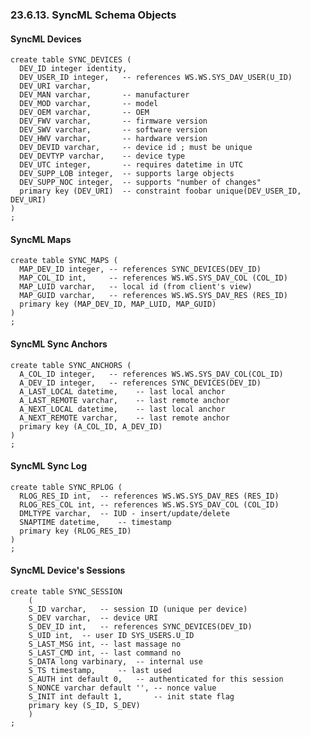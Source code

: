 <div id="syncmlschema" class="section">

<div class="titlepage">

<div>

<div>

### 23.6.13. SyncML Schema Objects

</div>

</div>

</div>

<div id="smlsdevices" class="section">

<div class="titlepage">

<div>

<div>

#### SyncML Devices

</div>

</div>

</div>

``` programlisting
create table SYNC_DEVICES (
  DEV_ID integer identity,
  DEV_USER_ID integer,   -- references WS.WS.SYS_DAV_USER(U_ID)
  DEV_URI varchar,
  DEV_MAN varchar,       -- manufacturer
  DEV_MOD varchar,       -- model
  DEV_OEM varchar,       -- OEM
  DEV_FWV varchar,       -- firmware version
  DEV_SWV varchar,       -- software version
  DEV_HWV varchar,       -- hardware version
  DEV_DEVID varchar,     -- device id ; must be unique
  DEV_DEVTYP varchar,    -- device type
  DEV_UTC integer,       -- requires datetime in UTC
  DEV_SUPP_LOB integer,  -- supports large objects
  DEV_SUPP_NOC integer,  -- supports "number of changes"
  primary key (DEV_URI)  -- constraint foobar unique(DEV_USER_ID, DEV_URI)
)
;
```

</div>

<div id="smlsmaps" class="section">

<div class="titlepage">

<div>

<div>

#### SyncML Maps

</div>

</div>

</div>

``` programlisting
create table SYNC_MAPS (
  MAP_DEV_ID integer, -- references SYNC_DEVICES(DEV_ID)
  MAP_COL_ID int,     -- references WS.WS.SYS_DAV_COL (COL_ID)
  MAP_LUID varchar,   -- local id (from client's view)
  MAP_GUID varchar,   -- references WS.WS.SYS_DAV_RES (RES_ID)
  primary key (MAP_DEV_ID, MAP_LUID, MAP_GUID)
)
;
```

</div>

<div id="smlssyncanchors" class="section">

<div class="titlepage">

<div>

<div>

#### SyncML Sync Anchors

</div>

</div>

</div>

``` programlisting
create table SYNC_ANCHORS (
  A_COL_ID integer,   -- references WS.WS.SYS_DAV_COL(COL_ID)
  A_DEV_ID integer,   -- references SYNC_DEVICES(DEV_ID)
  A_LAST_LOCAL datetime,    -- last local anchor
  A_LAST_REMOTE varchar,    -- last remote anchor
  A_NEXT_LOCAL datetime,    -- last local anchor
  A_NEXT_REMOTE varchar,    -- last remote anchor
  primary key (A_COL_ID, A_DEV_ID)
)
;
```

</div>

<div id="smlssynclog" class="section">

<div class="titlepage">

<div>

<div>

#### SyncML Sync Log

</div>

</div>

</div>

``` programlisting
create table SYNC_RPLOG (
  RLOG_RES_ID int,  -- references WS.WS.SYS_DAV_RES (RES_ID)
  RLOG_RES_COL int, -- references WS.WS.SYS_DAV_COL (COL_ID)
  DMLTYPE varchar,  -- IUD - insert/update/delete
  SNAPTIME datetime,    -- timestamp
  primary key (RLOG_RES_ID)
)
;
```

</div>

<div id="smlsdevicesessions" class="section">

<div class="titlepage">

<div>

<div>

#### SyncML Device's Sessions

</div>

</div>

</div>

``` programlisting
create table SYNC_SESSION
    (
    S_ID varchar,   -- session ID (unique per device)
    S_DEV varchar,  -- device URI
    S_DEV_ID int,   -- references SYNC_DEVICES(DEV_ID)
    S_UID int,  -- user ID SYS_USERS.U_ID
    S_LAST_MSG int, -- last massage no
    S_LAST_CMD int, -- last command no
    S_DATA long varbinary,  -- internal use
    S_TS timestamp,     -- last used
    S_AUTH int default 0,   -- authenticated for this session
    S_NONCE varchar default '', -- nonce value
    S_INIT int default 1,       -- init state flag
    primary key (S_ID, S_DEV)
    )
;
```

</div>

</div>

